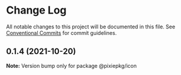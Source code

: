 # Change Log

All notable changes to this project will be documented in this file.
See [Conventional Commits](https://conventionalcommits.org) for commit guidelines.

## 0.1.4 (2021-10-20)

**Note:** Version bump only for package @pixiepkg/icon
